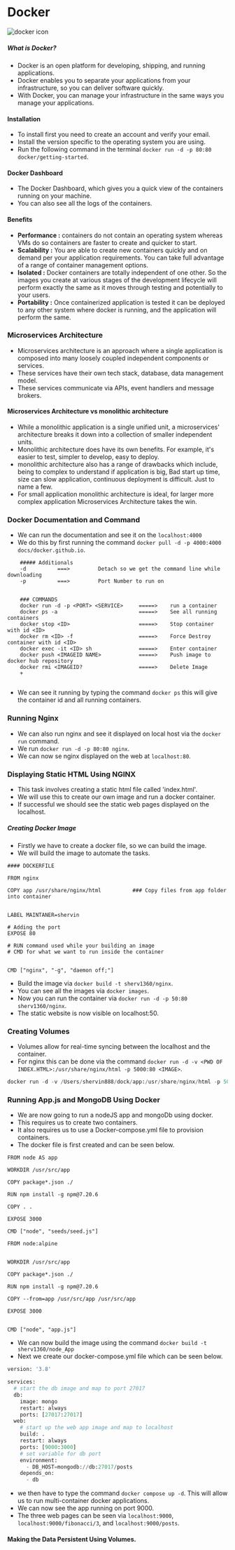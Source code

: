 # Docker

![docker icon](image.png)


##### What is Docker?

- Docker is an open platform for developing, shipping, and running applications. 
- Docker enables you to separate your applications from your infrastructure, so you can deliver software quickly.
-  With Docker, you can manage your infrastructure in the same ways you manage your applications.


#### Installation

- To install first you need to create an account and verify your email.
- Install the version specific to the operating system you are using.
- Run the following command in the terminal `docker run -d -p 80:80 docker/getting-started`.

#### Docker Dashboard

- The Docker Dashboard, which gives you a quick view of the containers running on your machine.
- You can also see all the logs of the containers.

#### Benefits

- <strong>Performance :</strong> containers do not contain an operating system whereas VMs do so containers are faster to create and quicker to start.
- <strong>Scalability :</strong> You are able to create new containers quickly and on demand per your application requirements. You can take full advantage of a range of container management options.
 - <strong>Isolated :</strong> Docker containers are totally independent of one other. So the images you create at various stages of the development lifecycle will perform exactly the same as it moves through testing and potentially to your users.
- <strong>Portability :</strong> Once containerized application is tested it can be deployed to any other system where docker is running, and the application will perform the same.


### Microservices Architecture

- Microservices architecture is an approach where a single application is composed into many loosely coupled independent components or services.
- These services have their own tech stack, database, data management model.
- These services communicate via APIs, event handlers and message brokers.


#### Microservices Architecture vs monolithic architecture

- While a monolithic application is a single unified unit, a microservices' architecture breaks it down into a collection of smaller independent units.
- Monolithic architecture does have its own benefits. For example, it's easier to test, simpler to develop, easy to deploy.
- monolithic architecture also has a range of drawbacks which include, being to complex to understand if application is big, Bad start up time, size can slow application, continuous deployment is difficult. Just to name a few.
- For small application monolithic architecture is ideal, for larger more complex application Microservices Architecture takes the win.


### Docker Documentation and Command

- We can run the documentation and see it on the `localhost:4000`
- We do this by first running the command `docker pull -d -p 4000:4000 docs/docker.github.io`.

```
    ##### Additionals
    -d          ===>         Detach so we get the command line while downloading
    -p          ===>         Port Number to run on
    
    
    ### COMMANDS
    docker run -d -p <PORT> <SERVICE>     =====>    run a container
    docker ps -a                          =====>    See all running containers
    docker stop <ID>                      =====>    Stop container with id <ID>
    docker rm <ID> -f                     =====>    Force Destroy container with id <ID>
    docker exec -it <ID> sh               =====>    Enter container
    docker push <IMAGEID NAME>            =====>    Push image to docker hub repository
    docker rmi <IMAGEID?                  =====>    Delete Image
    +
    
```



- We can see it running by typing the command `docker ps` this will give the container id and all running containers.

### Running Nginx

- We can also run nginx and see it displayed on local host via the `docker run` command.
- We run `docker run -d -p 80:80 nginx`.
- We can now se nginx displayed on the web at `localhost:80`.

### Displaying Static HTML Using NGINX

- This task involves creating a static html file called 'index.html'.
- We will use this to create our own image and run a docker container.
- If successful we should see the static web pages displayed on the localhost.

##### Creating Docker Image

- Firstly we have to create a docker file, so we can build the image.
- We will build the image to automate the tasks.
 

```
#### DOCKERFILE

FROM nginx

COPY app /usr/share/nginx/html          ### Copy files from app folder into container
 

LABEL MAINTANER=shervin

# Adding the port
EXPOSE 80

# RUN command used while your building an image
# CMD for what we want to run inside the container


CMD ["nginx", "-g", "daemon off;"]
```

- Build the image via `docker build -t sherv1360/nginx`.
- You can see all the images via `docker images`.
- Now you can run the container via `docker run -d -p 50:80 sherv1360/nginx`.
- The static website is now visible on localhost:50.



### Creating Volumes 

- Volumes allow for real-time syncing between the localhost and the container.
- For nginx this can be done via the command `docker run -d -v <PWD OF INDEX.HTML>:/usr/share/nginx/html -p 5000:80 <IMAGE>`.

```python
docker run -d -v /Users/shervin888/dock/app:/usr/share/nginx/html -p 5000:80 <sherv1360/nginx>
```


### Running App.js and MongoDB Using Docker

- We are now going to run a nodeJS app and mongoDb using docker.
- This requires us to create two containers. 
- It also requires us to use a Docker-compose.yml file to provision containers.
- The docker file is first created and can be seen below.

```
FROM node AS app

WORKDIR /usr/src/app

COPY package*.json ./

RUN npm install -g npm@7.20.6

COPY . .

EXPOSE 3000

CMD ["node", "seeds/seed.js"]

FROM node:alpine


WORKDIR /usr/src/app

COPY package*.json ./

RUN npm install -g npm@7.20.6

COPY --from=app /usr/src/app /usr/src/app

EXPOSE 3000


CMD ["node", "app.js"]

```
- We can now build the image using the command `docker build -t sherv1360/node_App`
- Next we create our docker-compose.yml file which can be seen below.

```python
version: '3.8'

services:
  # start the db image and map to port 27017
  db:
    image: mongo
    restart: always
    ports: [27017:27017]
  web:
    # start up the web app image and map to localhost
    build: .
    restart: always
    ports: [9000:3000]
    # set variable for db port
    environment:
      - DB_HOST=mongodb://db:27017/posts
    depends_on:
      - db

```

- we then have to type the command `docker compose up -d`. This will allow us to run multi-container docker applications.
- We can now see the app running on port 9000.
- The three web pages can be seen via `localhost:9000`, `localhost:9000/fibonacci/3`, and `localhost:9000/posts`.


#### Making the Data Persistent Using Volumes.


